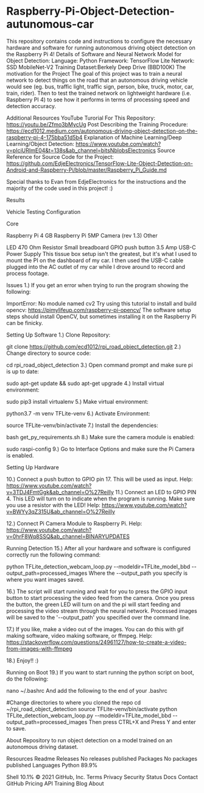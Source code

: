# Raspberry-Pi-Object-Detection-autunomous-car
This repository contains code and instructions to configure the necessary hardware and software for running autonomous driving object detection on the Raspberry Pi 4!  Details of Software and Neural Network Model for Object Detection:  Language: Python Framework: TensorFlow Lite Network: SSD MobileNet-V2 Training Dataset:Berkely Deep Drive (BBD100K)
The motivation for the Project
The goal of this project was to train a neural network to detect things on the road that an autonomous driving vehicle would see (eg. bus, traffic light, traffic sign, person, bike, truck, motor, car, train, rider). Then to test the trained network on lightweight hardware (i.e. Raspberry PI 4) to see how it performs in terms of processing speed and detection accuracy.

Additional Resources
YouTube Turorial For This Repository: https://youtu.be/Zfmo3bMycUg
Post Describing the Training Procedure: https://ecd1012.medium.com/autonomous-driving-object-detection-on-the-raspberry-pi-4-175bba51d5b4
Explanation of Machine Learning/Deep Learning/Object Detection: https://www.youtube.com/watch?v=pIciURImE04&t=138s&ab_channel=bitsNblobsElectronics
Source
Reference for Source Code for the Project: https://github.com/EdjeElectronics/TensorFlow-Lite-Object-Detection-on-Android-and-Raspberry-Pi/blob/master/Raspberry_Pi_Guide.md

Special thanks to Evan from EdjeElectronics for the instructions and the majority of the code used in this project! :)

Results


Vehicle Testing Configuration


Core

Raspberry Pi 4 GB
Raspberry Pi 5MP Camera (rev 1.3)
Other

LED
470 Ohm Resistor
Small breadboard
GPIO push button
3.5 Amp USB-C Power Supply
This tissue box setup isn't the greatest, but it's what I used to mount the PI on the dashboard of my car. I then used the USB-C cable plugged into the AC outlet of my car while I drove around to record and process footage.

Issues
1.) If you get an error when trying to run the program showing the following:

ImportError: No module named cv2
Try using this tutorial to install and build opencv: https://pimylifeup.com/raspberry-pi-opencv/ The software setup steps should install OpenCV, but sometimes installing it on the Raspberry Pi can be finicky.

Setting Up Software
1.) Clone Repository:

git clone https://github.com/ecd1012/rpi_road_object_detection.git
2.) Change directory to source code:

cd rpi_road_object_detection
3.) Open command prompt and make sure pi is up to date:

sudo apt-get update && sudo apt-get upgrade
4.) Install virtual environment:

sudo pip3 install virtualenv
5.) Make virtual environment:

python3.7 -m venv TFLite-venv
6.) Activate Environment:

source TFLite-venv/bin/activate
7.) Install the dependencies:

bash get_py_requirements.sh
8.) Make sure the camera module is enabled:

sudo raspi-config
9.) Go to Interface Options and make sure the Pi Camera is enabled.

Setting Up Hardware


10.) Connect a push button to GPIO pin 17. This will be used as input. Help: https://www.youtube.com/watch?v=3TDJ4FmtGgk&ab_channel=O%27Reilly
11.) Connect an LED to GPIO PIN 4. This LED will turn on to indicate when the program is running. Make sure you use a resistor with the LED! Help: https://www.youtube.com/watch?v=BWYy3qZ315U&ab_channel=O%27Reilly

12.) Connect Pi Camera Module to Raspberry Pi. Help: https://www.youtube.com/watch?v=0hrF8Wq8SSQ&ab_channel=BINARYUPDATES

Running Detection
15.) After all your hardware and software is configured correctly run the following command:

python TFLite_detection_webcam_loop.py --modeldir=TFLite_model_bbd --output_path=processed_images
Where the --output_path you specify is where you want images saved.

16.) The script will start running and wait for you to press the GPIO input button to start processing the video feed from the camera. Once you press the button, the green LED will turn on and the pi will start feeding and processing the video stream through the neural network. Processed images will be saved to the '--output_path' you specified over the command line.

17.) If you like, make a video out of the images. You can do this with gif making software, video making software, or ffmpeg. Help: https://stackoverflow.com/questions/24961127/how-to-create-a-video-from-images-with-ffmpeg

18.) Enjoy!! :)

Running on Boot
19.) If you want to start running the python script on boot, do the following:

nano ~/.bashrc
And add the following to the end of your .bashrc

#Change directories to where you cloned the repo
cd ~/rpi_road_object_detection
source TFLite-venv/bin/activate
python TFLite_detection_webcam_loop.py --modeldir=TFLite_model_bbd --output_path=processed_images
Then press CTRL+X and Press Y and enter to save.

About
Repository to run object detection on a model trained on an autonomous driving dataset.

Resources
 Readme
Releases
No releases published
Packages
No packages published
Languages
Python
89.9%
 
Shell
10.1%
© 2021 GitHub, Inc.
Terms
Privacy
Security
Status
Docs
Contact GitHub
Pricing
API
Training
Blog
About

